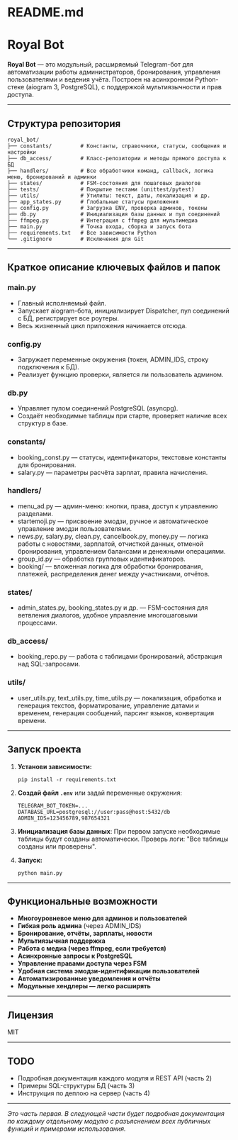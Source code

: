 # README.md
# Royal Bot

**Royal Bot** — это модульный, расширяемый Telegram-бот для автоматизации работы администраторов, бронирования, управления пользователями и ведения учёта. Построен на асинхронном Python-стеке (aiogram 3, PostgreSQL), с поддержкой мультиязычности и прав доступа.

---

## Структура репозитория

```
royal_bot/
├── constants/         # Константы, справочники, статусы, сообщения и настройки
├── db_access/         # Класс-репозитории и методы прямого доступа к БД
├── handlers/          # Все обработчики команд, callback, логика меню, бронирований и админки
├── states/            # FSM-состояния для пошаговых диалогов
├── tests/             # Покрытие тестами (unittest/pytest)
├── utils/             # Утилиты: текст, даты, локализация и др.
├── app_states.py      # Глобальные статусы приложения
├── config.py          # Загрузка ENV, проверка админов, токены
├── db.py              # Инициализация базы данных и пул соединений
├── ffmpeg.py          # Интеграция с ffmpeg для мультимедиа
├── main.py            # Точка входа, сборка и запуск бота
├── requirements.txt   # Все зависимости Python
└── .gitignore         # Исключения для Git
```

---

## Краткое описание ключевых файлов и папок

### main.py

* Главный исполняемый файл.
* Запускает aiogram-бота, инициализирует Dispatcher, пул соединений с БД, регистрирует все роутеры.
* Весь жизненный цикл приложения начинается отсюда.

### config.py

* Загружает переменные окружения (токен, ADMIN\_IDS, строку подключения к БД).
* Реализует функцию проверки, является ли пользователь админом.

### db.py

* Управляет пулом соединений PostgreSQL (asyncpg).
* Создаёт необходимые таблицы при старте, проверяет наличие всех структур в базе.

### constants/

* booking\_const.py — статусы, идентификаторы, текстовые константы для бронирования.
* salary.py — параметры расчёта зарплат, правила начисления.

### handlers/

* menu\_ad.py — админ-меню: кнопки, права, доступ к управлению разделами.
* startemoji.py — присвоение эмодзи, ручное и автоматическое управление эмодзи пользователями.
* news.py, salary.py, clean.py, cancelbook.py, money.py — логика работы с новостями, зарплатой, отчисткой данных, отменой бронирования, управлением балансами и денежными операциями.
* group\_id.py — обработка групповых идентификаторов.
* booking/ — вложенная логика для обработки бронирования, платежей, распределения денег между участниками, отчётов.

### states/

* admin\_states.py, booking\_states.py и др. — FSM-состояния для ветвления диалогов, удобное управление многошаговыми процессами.

### db\_access/

* booking\_repo.py — работа с таблицами бронирований, абстракция над SQL-запросами.

### utils/

* user\_utils.py, text\_utils.py, time\_utils.py — локализация, обработка и генерация текстов, форматирование, управление датами и временем, генерация сообщений, парсинг языков, конвертация времени.

---

## Запуск проекта

1. **Установи зависимости:**

   ```
   pip install -r requirements.txt
   ```

2. **Создай файл `.env`** или задай переменные окружения:

   ```
   TELEGRAM_BOT_TOKEN=...
   DATABASE_URL=postgresql://user:pass@host:5432/db
   ADMIN_IDS=123456789,987654321
   ```

3. **Инициализация базы данных**:
   При первом запуске необходимые таблицы будут созданы автоматически. Проверь логи: "Все таблицы созданы или проверены".

4. **Запуск:**

   ```
   python main.py
   ```

---

## Функциональные возможности

* **Многоуровневое меню для админов и пользователей**
* **Гибкая роль админа** (через ADMIN\_IDS)
* **Бронирование, отчёты, зарплаты, новости**
* **Мультиязычная поддержка**
* **Работа с медиа (через ffmpeg, если требуется)**
* **Асинхронные запросы к PostgreSQL**
* **Управление правами доступа через FSM**
* **Удобная система эмодзи-идентификации пользователей**
* **Автоматизированные уведомления и отчёты**
* **Модульные хендлеры — легко расширять**

---

## Лицензия

MIT

---

## TODO

* Подробная документация каждого модуля и REST API (часть 2)
* Примеры SQL-структуры БД (часть 3)
* Инструкция по деплою на сервер (часть 4)

---

*Это часть первая.
В следующей части будет подробная документация по каждому отдельному модулю с разъяснением всех публичных функций и примерами использования.*
